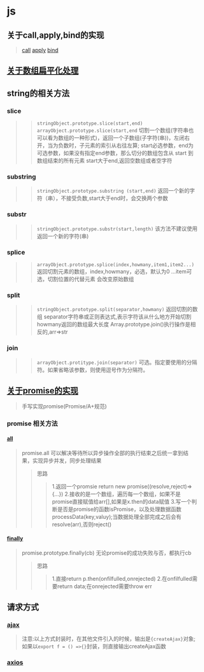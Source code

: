# js 

## 关于call,apply,bind的实现
> [call](./context/call.js)
> [apply](./context/apply.js)
> [bind](./context/bind.js)

## [关于数组扁平化处理](./flat/flat.js)

## string的相关方法
### slice
> >`stringObject.prototype.slice(start,end)`
> >`arrayObject.prototype.slice(start,end`
> >切割一个数组(字符串也可以看为数组的一种形式)，返回一个子数组(子字符(串))，左闭右开，当为负数时，子元素的索引从右往左算;
> >start必选参数，end为可选参数，如果没有指定end参数，那么切分的数组包含从 start 到数组结束的所有元素
> >start大于end,返回空数组或者空字符

### substring
> >`stringObject.prototype.substring (start,end)`
> >返回一个新的字符（串），不接受负数,start大于end时，会交换两个参数

### substr
> >`stringObject.prototype.substr(start,length)`
> >该方法不建议使用
> >返回一个新的字符(串) 

### splice
> >`arrayObject.prototype.splice(index,howmany,item1,item2...)`
> >返回切割元素的数组，index,howmany，必选，默认为0
> >...item可选，切割位置的代替元素
> > 会改变原始数组

### split
> >`stringObject.prototype.split(separator,howmany)`
> >返回切割的数组
> >separator字符串或正则表达式,表示字符该从什么地方开始切割
> >howmany返回的数组最大长度
> >Array.prototype.join()执行操作是相反的,arr=>str
### join
> >`arrayObject.protitype.join(separator)` 
> >可选。指定要使用的分隔符。如果省略该参数，则使用逗号作为分隔符。

## [关于promise的实现](./promise/promise.js)
> 手写实现promise(Promise/A+规范) 
### promise 相关方法
#### [all](./promise/promiseAll.js)
> promise.all 可以解决等待所以异步操作全部的执行结束之后统一拿到结果，实现异步并发，同步处理结果
> >思路
> > >1.返回一个promsie return new promise((resolve,reject)=>{...})
> > >2.接收的是一个数组，遍历每一个数组，如果不是promise直接赋值给arr[],如果是x.then的data赋值
> > >3.写一个判断是否是promise的函数isPromise，以及处理数据函数processData(key,valuy);当数据处理全部完成之后会有resolve(arr),否则reject()
#### [finally](./promise/promiseFinally.js)
> promise.prototype.finally(cb) 无论promise的成功失败与否，都执行cb
> >思路
> > >1.直接return p.then(onfilfulled,onrejected)
> > >2.在onfilfulled需要return data;在onrejected需要throw err

## 请求方式
### [ajax](./request/ajax.js)
> 注意:以上方式封装时，在其他文件引入的时候，输出是`{createAjax}`对象;
> 如果以`export f = () =>{}`封装，则直接输出createAjax函数
### [axios](./request/axios.js)